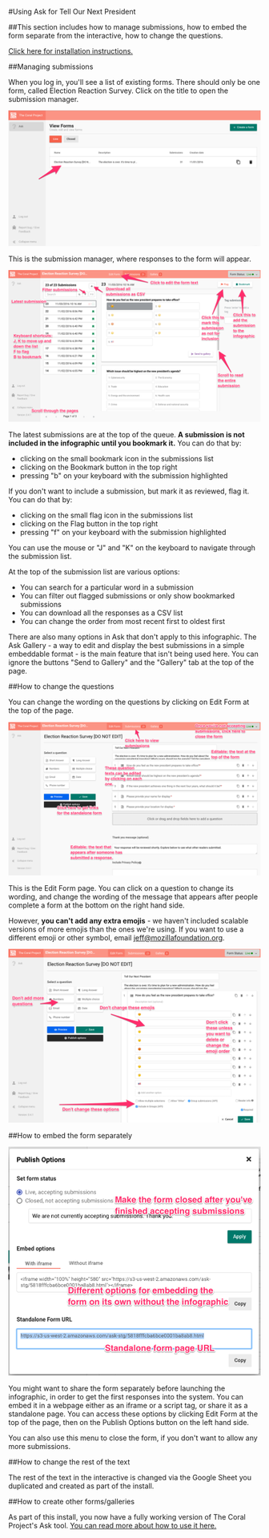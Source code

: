 #Using Ask for Tell Our Next President


##This section includes how to manage submissions, how to embed the form separate from the interactive, how to change the questions.

[Click here for installation instructions.](https://github.com/bocoup/coral-ask-election-2016/blob/master/README.md)

##Managing submissions


When you log in, you'll see a list of existing forms. There should only be one form, called Election Reaction Survey. Click on the title to open the submission manager.


![Editing the form](assets/screenshot1.png)


This is the submission manager, where responses to the form will appear.


![Form responses](assets/screenshot2.png)


The latest submissions are at the top of the queue. **A submission is not included in the infographic until you bookmark it.** You can do that by:


* clicking on the small bookmark icon in the submissions list
* clicking on the Bookmark button in the top right
* pressing "b" on your keyboard with the submission highlighted


If you don't want to include a submission, but mark it as reviewed, flag it. You can do that by:


* clicking on the small flag icon in the submissions list
* clicking on the Flag button in the top right
* pressing "f" on your keyboard with the submission highlighted


You can use the mouse or "J" and "K" on the keyboard to navigate through the submission list.


At the top of the submission list are various options:


* You can search for a particular word in a submission
* You can filter out flagged submissions or only show bookmarked submissions
* You can download all the responses as a CSV list
* You can change the order from most recent first to oldest first


There are also many options in Ask that don't apply to this infographic. The Ask Gallery - a way to edit and display the best submissions in a simple embeddable format - is the main feature that isn't being used here. You can ignore the buttons "Send to Gallery" and the "Gallery" tab at the top of the page.


##How to change the questions


You can change the wording on the questions by clicking on Edit Form at the top of the page.


![Editing the form](assets/screenshot3.png)


This is the Edit Form page. You can click on a question to change its wording, and change the wording of the message that appears after people complete a form at the bottom on the right hand side.


However, **you can't add any extra emojis** - we haven't included scalable versions of more emojis than the ones we're using. If you want to use a different emoji or other symbol, email jeff@mozillafoundation.org.


![Showing the form](assets/screenshot4.png)


##How to embed the form separately


![Embedding the form](assets/screenshot5.png)


You might want to share the form separately before launching the infographic, in order to get the first responses into the system. You can embed it in a webpage either as an iframe or a script tag, or share it as a standalone page. You can access these options by clicking Edit Form at the top of the page, then on the Publish Options button on the left hand side.


You can also use this menu to close the form, if you don't want to allow any more submissions.


##How to change the rest of the text


The rest of the text in the interactive is changed via the Google Sheet you duplicated and created as part of the install.</p>


##How to create other forms/galleries


As part of this install, you now have a fully working version of The Coral Project's Ask tool. [You can read more about how to use it here.](https://docs.coralproject.net/products/ask/)
